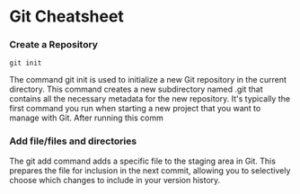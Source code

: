 # Git Cheatsheet

### Create a Repository

`git init`

The command git init is used to initialize a new Git repository in the current directory.
This command creates a new subdirectory named .git that contains all the necessary
metadata for the new repository. It's typically the first command you run when starting a new
project that you want to manage with Git. After running this comm

### Add file/files and directories

The git add <file> command adds a specific file to the staging area in Git. This prepares
the file for inclusion in the next commit, allowing you to selectively choose which changes to
include in your version history.
